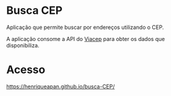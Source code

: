 # Busca CEP
Aplicação que permite buscar por endereços utilizando o CEP.

A aplicação consome a API do [Viacep](https://viacep.com.br/) para obter os dados que disponibiliza.

# Acesso

https://henriqueapan.github.io/busca-CEP/
